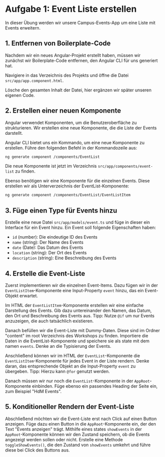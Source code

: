 # Aufgabe 1: Event Liste erstellen

In dieser Übung werden wir unsere Campus-Events-App um eine Liste mit Events erweitern.

## 1. Entfernen von Boilerplate-Code

Nachdem wir ein neues Angular-Projekt erstellt haben, müssen wir zunächst wir Boilerplate-Code entfernen, den Angular CLI für uns generiert hat.

Navigiere in das Verzeichnis des Projekts und öffne die Datei `src/app/app.component.html`. 

Lösche den gesamten Inhalt der Datei, hier ergänzen wir später unseren eigenen Code.

## 2. Erstellen einer neuen Komponente

Angular verwendet Komponenten, um die Benutzeroberfläche zu strukturieren. Wir erstellen eine neue Komponente, die die Liste der Events darstellt.

Angular CLI bietet uns ein Kommando, um eine neue Komponente zu erstellen. Führe den folgenden Befehl in der Kommandozeile aus:

```bash
ng generate component /components/EventList
```
Die neue Komponente ist jetzt im Verzeichnis `src/app/components/event-list` zu finden.

Ebenso benötigen wir eine Komponente für die einzelnen Events. Diese erstellen wir als Unterverzeichnis der EventList-Komponente:

```bash
ng generate component /components/EventList/EventListItem
```

## 3. Füge einen Type für Events hinzu

Erstelle eine neue Datei `src/app/models/event.ts` und füge in dieser ein Interface für ein Event hinzu.
Ein Event soll folgende Eigenschaften haben:
- `id` (number): Die eindeutige ID des Events
- `name` (string): Der Name des Events
- `date` (Date): Das Datum des Events
- `location` (string): Der Ort des Events
- `description` (string): Eine Beschreibung des Events

## 4. Erstelle die Event-Liste

Zuerst implementieren wir die einzelnen Event-Items. Dazu fügen wir in der `EventListItem`-Komponente eine Input-Property `event` hinzu, das ein Event-Objekt erwartet.

Im HTML der `EventListItem`-Komponente erstellen wir eine einfache Darstellung des Events. Gib dazu untereinander den Namen, das Datum, den Ort und Beschreibung des Events aus.
Tipp: Nutze `@if` um nur Events anzuzeigen, die auch tatsächlich existieren.

Danach befüllen wir die Event-Liste mit Dummy-Daten. Diese sind im Ordner "content" im root Verzeichnis des Workshops zu finden. 
Importiere die Daten in die EventList-Komponente und speichere sie als state mit dem namen `events`. Denke an die Typisierung der Events.

Anschließend können wir im HTML der `EventList`-Komponente die `EventListItem`-Komponente für jedes Event in der Liste rendern.
Denke daran, das entsprechende Objekt an die Input-Property `event` zu übergeben.
Tipp: Hierzu kann `@for` genutzt werden.

Danach müssen wir nur noch die `EventList`-Komponente in der `AppRoot`-Komponente einbinden.
Füge ebenso ein passendes Heading der Seite ein, zum Beispiel "HdM Events".

## 5. Konditioneller Rendern der Event-Liste

Abschließend möchten wir die Event-Liste erst nach Click auf einen Button anzeigen.
Füge dazu einen Button in die `AppRoot`-Komponente ein, der den Text "Events anzeigen" trägt.
Mithilfe eines states `showEvents` in der `AppRoot`-Komponente können wir den Zustand speichern, ob die Events angezeigt werden sollen oder nicht.
Erstelle eine Methode `toggleShowEvents()`, die den Zustand von `showEvents` umkehrt und führe diese bei Click des Buttons aus.

